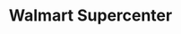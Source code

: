 ---
title: "Walmart Supercenter"
url: /ashland/walmart-supercenter-river-hill-drive/
shop: supermarket
---